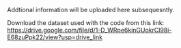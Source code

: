 Addtional information will be uploaded here subsequesntly.

Download the dataset used with the code from this link: https://drive.google.com/file/d/1-D_WRpe6kinGUokrCl98i-E68zuPpk22/view?usp=drive_link
